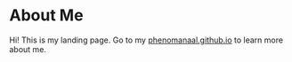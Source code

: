 # About Me
Hi! This is my landing page. Go to my [phenomanaal.github.io](portfolio) to learn more about me.
